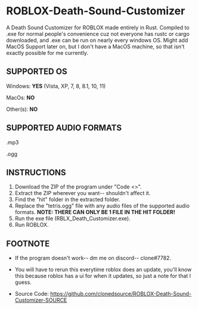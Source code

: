 # ROBLOX-Death-Sound-Customizer
A Death Sound Customizer for ROBLOX made entirely in Rust. Compiled to .exe for normal people's convenience cuz not everyone has rustc or cargo downloaded, and .exe can be run on nearly every windows OS. Might add MacOS Support later on, but I don't have a MacOS machine, so that isn't exactly possible for me currently.

## SUPPORTED OS
Windows: **YES** (Vista, XP, 7, 8, 8.1, 10, 11)

MacOs: **NO**

Other(s): **NO**

## SUPPORTED AUDIO FORMATS
.mp3

.ogg

## INSTRUCTIONS
1. Download the ZIP of the program under "Code <>".
2. Extract the ZIP wherever you want-- shouldn't affect it.
3. Find the "hit" folder in the extracted folder.
4. Replace the "tetris.ogg" file with any audio files of the supported audio formats. **NOTE: THERE CAN ONLY BE 1 FILE IN THE HIT FOLDER!**
5. Run the exe file (RBLX_Death_Customizer.exe).
6. Run ROBLOX.

## FOOTNOTE
* If the program doesn't work-- dm me on discord-- clone#7782.

* You will have to rerun this everytime roblox does an update, you'll know this because roblox has a ui for when it updates, so just a note for that I guess.

* Source Code: https://github.com/clonedsource/ROBLOX-Death-Sound-Customizer-SOURCE
